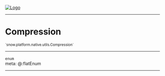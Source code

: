 
[![Logo](../../../../../images/logo.png)](../../../../../api/index.html)

---



<h1>Compression</h1>
<small>`snow.platform.native.utils.Compression`</small>



---

`enum`
<span class="meta">
<br/>meta: @:flatEnum
</span>


---

&nbsp;
&nbsp;

